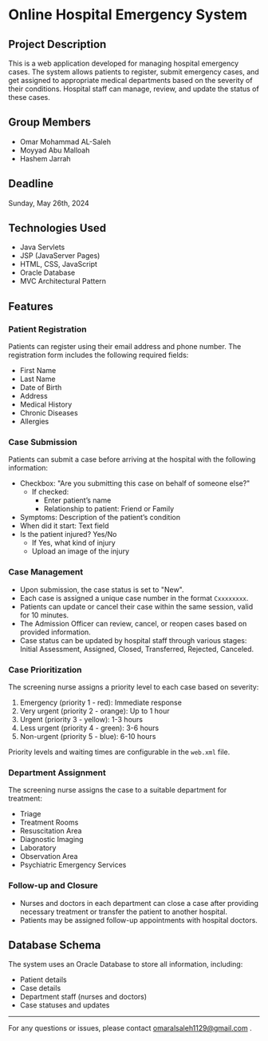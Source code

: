 # Online Hospital Emergency System

## Project Description

This is a web application developed for managing hospital emergency cases. The system allows patients to register, submit emergency cases, and get assigned to appropriate medical departments based on the severity of their conditions. Hospital staff can manage, review, and update the status of these cases.

## Group Members

- Omar Mohammad AL-Saleh
- Moyyad Abu Malloah
- Hashem Jarrah

## Deadline

Sunday, May 26th, 2024

## Technologies Used

- Java Servlets
- JSP (JavaServer Pages)
- HTML, CSS, JavaScript
- Oracle Database
- MVC Architectural Pattern

## Features

### Patient Registration

Patients can register using their email address and phone number. The registration form includes the following required fields:

- First Name
- Last Name
- Date of Birth
- Address
- Medical History
- Chronic Diseases
- Allergies

### Case Submission

Patients can submit a case before arriving at the hospital with the following information:

- Checkbox: "Are you submitting this case on behalf of someone else?"
  - If checked:
    - Enter patient’s name
    - Relationship to patient: Friend or Family
- Symptoms: Description of the patient’s condition
- When did it start: Text field
- Is the patient injured? Yes/No
  - If Yes, what kind of injury
  - Upload an image of the injury

### Case Management

- Upon submission, the case status is set to "New".
- Each case is assigned a unique case number in the format `Cxxxxxxxx`.
- Patients can update or cancel their case within the same session, valid for 10 minutes.
- The Admission Officer can review, cancel, or reopen cases based on provided information.
- Case status can be updated by hospital staff through various stages: Initial Assessment, Assigned, Closed, Transferred, Rejected, Canceled.

### Case Prioritization

The screening nurse assigns a priority level to each case based on severity:

1. Emergency (priority 1 - red): Immediate response
2. Very urgent (priority 2 - orange): Up to 1 hour
3. Urgent (priority 3 - yellow): 1-3 hours
4. Less urgent (priority 4 - green): 3-6 hours
5. Non-urgent (priority 5 - blue): 6-10 hours

Priority levels and waiting times are configurable in the `web.xml` file.

### Department Assignment

The screening nurse assigns the case to a suitable department for treatment:

- Triage
- Treatment Rooms
- Resuscitation Area
- Diagnostic Imaging
- Laboratory
- Observation Area
- Psychiatric Emergency Services

### Follow-up and Closure

- Nurses and doctors in each department can close a case after providing necessary treatment or transfer the patient to another hospital.
- Patients may be assigned follow-up appointments with hospital doctors.

## Database Schema

The system uses an Oracle Database to store all information, including:

- Patient details
- Case details
- Department staff (nurses and doctors)
- Case statuses and updates


---

For any questions or issues, please contact omaralsaleh1129@gmail.com .
